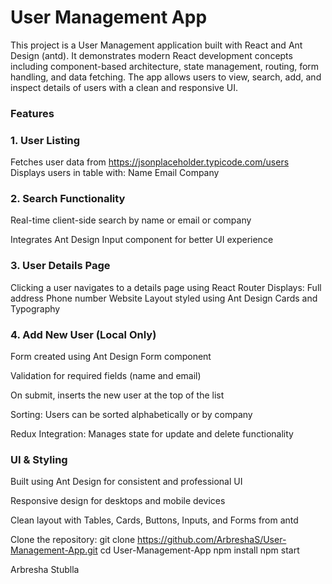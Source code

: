 # User Management App

This project is a User Management application built with React and Ant Design (antd). It demonstrates modern React development concepts including component-based architecture, state management, routing, form handling, and data fetching. The app allows users to view, search, add, and inspect details of users with a clean and responsive UI.

### Features

### 1. User Listing
Fetches user data from https://jsonplaceholder.typicode.com/users
Displays users in table  with:
Name
Email
Company


### 2. Search Functionality

Real-time client-side search by name or email or company

Integrates Ant Design Input component for better UI experience

### 3. User Details Page

Clicking a user navigates to a details page using React Router
Displays:
Full address
Phone number
Website
Layout styled using Ant Design Cards and Typography

### 4. Add New User (Local Only)

Form created using Ant Design Form component

Validation for required fields (name and email)

On submit, inserts the new user at the top of the list


Sorting: Users can be sorted alphabetically or by company

Redux Integration: Manages state for update and delete functionality

### UI & Styling

Built using Ant Design for consistent and professional UI

Responsive design for desktops and mobile devices

Clean layout with Tables, Cards, Buttons, Inputs, and Forms from antd


Clone the repository:
git clone https://github.com/ArbreshaS/User-Management-App.git
cd User-Management-App
npm install
npm start



Arbresha Stublla

